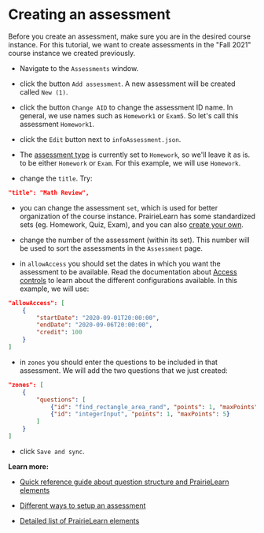 # Creating an assessment

Before you create an assessment, make sure you are in the desired course instance.  For this tutorial, we want to create assessments in the "Fall 2021" course instance we created previously.

* Navigate to the `Assessments` window.

* click the button `Add assessment`.  A new assessment will be created called `New (1)`.

* click the button `Change AID` to change the assessment ID name. In general, we use names such as `Homework1` or `Exam5`.  So let's call this assessment `Homework1`.

* click the `Edit` button next to `infoAssessment.json`.

* The [assessment type](assessment.md#assessment-types) is currently set to `Homework`, so we'll leave it as is.  to be either `Homework` or `Exam`. For this example, we will use `Homework`.

* change the `title`. Try:
```json
"title": "Math Review",
```

* you can change the assessment `set`, which is used for better organization of the course instance. PrairieLearn has some standardized sets (eg. Homework, Quiz, Exam), and you can also [create your own](course.md#assessment-sets).

* change the number of the assessment (within its set). This number will be used to sort the assessments in the `Assessment` page.

* in `allowAccess` you should set the dates in which you want the assessment to be available. Read the documentation about [Access controls](https://prairielearn.readthedocs.io/en/latest/accessControl/) to learn about the different configurations available. In this example, we will use:

```json
"allowAccess": [
    {
        "startDate": "2020-09-01T20:00:00",
        "endDate": "2020-09-06T20:00:00",
        "credit": 100
    }
]
```

* in `zones` you should enter the questions to be included in that assessment. We will add the two questions that we just created:

```json
"zones": [
    {
        "questions": [
            {"id": "find_rectangle_area_rand", "points": 1, "maxPoints": 5},
            {"id": "integerInput", "points": 1, "maxPoints": 5}
        ]
    }
]
```

* click `Save and sync`.


**Learn more:**

- [Quick reference guide about question structure and PrairieLearn elements](https://coatless.github.io/pl-cheatsheets/pdfs/prairielearn-authoring-cheatsheet.pdf)

- [Different ways to setup an assessment](assessment.md)

- [Detailed list of PrairieLearn elements](elements.md)
